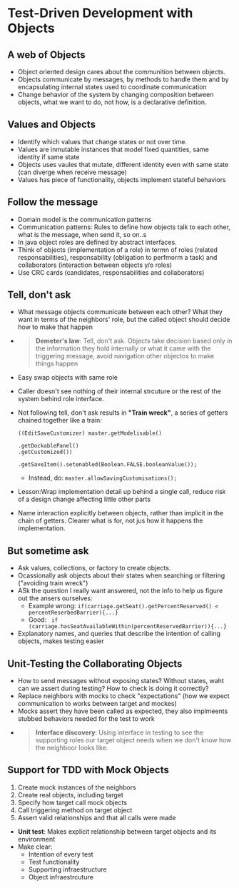 # Test-Driven Development with Objects

## A web of Objects
- Object oriented design cares about the communition between objects.
- Objects communicate by messages, by methods to handle them and by encapsulating internal states used to coordinate communication
- Change behavior of the system by changing composition between objects, what we want to do, not how, is a declarative definition.

## Values and Objects
- Identify which  values that change states or not over time.
- Values are inmutable instances that model fixed quantities, same identity if same state
- Objects uses vaules that mutate, different identity even with same state (can diverge when receive message)
- Values has piece of functionality, objects implement stateful behaviors


## Follow the message
- Domain model is the communication patterns
- Communication patterns: Rules to define how objects talk to each other, what is the message, when send it, so on..s
- In java object roles are defined by abstract interfaces.
- Think of objects (implementation of a role) in termn of roles (related responsabilities), responsability (obligation to perfmorm a task) and collaborators (interaction between objects y/o roles)
- Use CRC cards (candidates, responsabilities and collaborators)


## Tell, don't ask
- What message objects communicate between each other? What they want in terms of the neighbors' role, but the called object should decide how to make that happen
- > **Demeter's law**: Tell, don't ask. Objects take decision based only in the information they hold internally or what it came with the triggering message, avoid navigation other objectos to make things happen
- Easy swap objects with same role
- Caller doesn't see nothing of their internal strcuture or the rest of the system behind role interface.
- Not following tell, don't ask results in **"Train wreck"**, a series of getters chained together like a train:

    <code>((EditSaveCustomizer) master.getModelisable()<br>
    .getDockablePanel() 
        <br>.getCustomized())
            <br>.getSaveItem().setenabled(Boolean.FALSE.booleanValue()); </code>
    - Instead, do: `master.allowSavingCustomisations();`

- Lesson:Wrap implementation detail up behind a single call, reduce risk of a design change affecting little other parts
- Name interaction explicitly between objects, rather than implicit in the chain of getters. Clearer what is for, not jus how it happens the implementation.

## But sometime ask
- Ask values, collections, or factory to create objects.
- Ocassionally ask objects about their states when searching or filtering ("avoiding train wreck")
- ASk the question I really want answered, not the info to help us figure out the ansers ourselves:
    - Example wrong:  ```if(carriage.getSeat().getPercentReserved() < percentReserbedBarrier){...}```
    - Good: ` if (carriage.hasSeatAvailableWithin(percentReservedBarrier)){...}`
- Explanatory names, and queries that describe the intention of calling objects, makes testing easier

## Unit-Testing the Collaborating Objects
- How to send messages without exposing states? Without states, waht can we assert during testing? How to check is doing it correctly?
- Replace neighbors with mocks to check "expectations" (how we expect communication to works between target and mockes)
- Mocks assert they have been called as expected, they also implmeents stubbed behaviors needed for the test to work
- > **Interface discovery**: Using interface in testing  to see the supporting roles our target object needs when we don't know how the neighboor looks like.

## Support for TDD with Mock Objects
1. Create mock instances of the neighbors
2. Create real objects, including target
3. Specify how target call mock objects
4. Call triggering method on target object
5. Assert valid relationships and that all calls were made
- **Unit test**: Makes explicit relationship between target objects and its environment
- Make clear:
    - Intention of every test
    - Test functionality
    - Supporting infraestructure
    - Object infraestrcuture